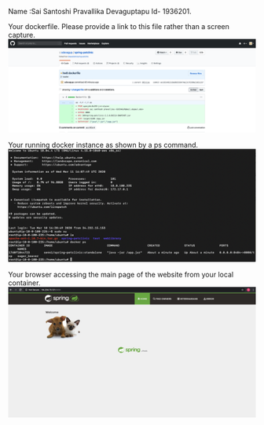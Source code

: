 Name :Sai Santoshi Pravallika Devaguptapu
Id- 1936201.

Your dockerfile. Please provide a link to this file rather than a screen capture.
![figure#1](https://github.com/sdevagup/spring-petclinic/blob/master/Images-hw8/figure%231.png)

Your running docker instance as shown by a ps command.
![figure#2](https://github.com/sdevagup/spring-petclinic/blob/master/Images-hw8/figure%232.png)

Your browser accessing the main page of the website from your local container.
![figure#3](https://github.com/sdevagup/spring-petclinic/blob/master/Images-hw8/figure%233.png)
